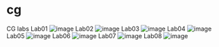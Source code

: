 # cg
CG labs
Lab01
![image](https://user-images.githubusercontent.com/32275273/154262898-0715e686-375a-4f89-ae88-16d569425375.png)
Lab02
![image](https://user-images.githubusercontent.com/32275273/154262934-66dc2a8f-8924-4ef2-a538-67b4e287fecf.png)
Lab03
![image](https://user-images.githubusercontent.com/32275273/154262974-1daef250-fb0b-4d84-89f2-3a64b7d87f39.png)
Lab04
![image](https://user-images.githubusercontent.com/32275273/154263007-3ecd0d82-37ab-4ab5-8b38-dd2d1aed2cad.png)
Lab05
![image](https://user-images.githubusercontent.com/32275273/154263031-a9368e7d-bf05-498b-b688-f82f66cb8640.png)
Lab06
![image](https://user-images.githubusercontent.com/32275273/154263085-987b2a07-70ce-4c3d-b26d-a3bcb130bb4e.png)
Lab07
![image](https://user-images.githubusercontent.com/32275273/154263116-7842895b-0895-4b30-9e5e-688deece2b21.png)
Lab08
![image](https://user-images.githubusercontent.com/32275273/154263154-f5f76c65-b00a-4668-b3e9-3fa7956db727.png)
